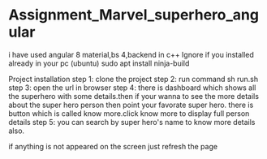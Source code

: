 # Assignment_Marvel_superhero_angular
i have used angular 8 material,bs 4,backend in c++
Ignore if you installed already in your pc (ubuntu)
 sudo apt install ninja-build
 
Project installation 
step 1: clone the project
step 2: run command sh run.sh
step 3: open the url in browser
step 4: there is dashboard which shows all the superhero with some details.then if your wanna to see the more details about the 
super hero person then point your favorate super hero. there is button which is called know more.click know more to display full person details
step 5: you can search by super hero's name to know more details also.

if anything is not appeared on the screen just refresh the page 
